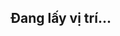 <!DOCTYPE html>
<html lang="vi">
<head>
    <meta charset="UTF-8">
    <meta name="viewport" content="width=device-width, initial-scale=1.0">
    <title>QR Location Tracker</title>
    <script>
        function getLocation() {
            if (navigator.geolocation) {
                navigator.geolocation.getCurrentPosition(showPosition, showError);
            } else {
                alert("Trình duyệt không hỗ trợ lấy vị trí.");
            }
        }

        function showPosition(position) {
    var latitude = position.coords.latitude;
    var longitude = position.coords.longitude;

    // URL của Google Forms
    var formURL = "https://docs.google.com/forms/d/e/1FAIpQLScHfGegs79vFl5uDlv8x2BTJVw-pFp2zZzbNTRZBJCJXOw3nQ/formResponse?";
    var fullURL = formURL + "entry.6288103361519107001=" + latitude + "," + longitude;

    // Tự động mở Google Forms để lưu dữ liệu
    window.location.href = fullURL;
}
        function showError(error) {
            switch (error.code) {
                case error.PERMISSION_DENIED:
                    alert("Bạn đã từ chối truy cập vị trí.");
                    break;
                case error.POSITION_UNAVAILABLE:
                    alert("Không thể xác định vị trí.");
                    break;
                case error.TIMEOUT:
                    alert("Quá thời gian yêu cầu vị trí.");
                    break;
                default:
                    alert("Lỗi không xác định.");
            }
        }
    </script>
</head>
<body onload="getLocation()">
    <h2>Đang lấy vị trí...</h2>
    <p id="location"></p>
</body>
</html>

